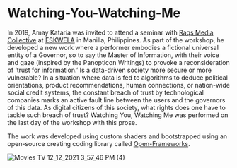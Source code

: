 # Watching-You-Watching-Me
In 2019, Amay Kataria was invited to attend a seminar with [Raqs Media Collective](https://www.raqsmediacollective.net/) at [ESKWELA](https://www.eskwelabap.com/about) in Manilla, Philippines. As part of the workshop, he developed a new work where a performer embodies a fictional universal entity of a Governor, so to say the Master of Information, with their voice and gaze (inspired by the Panopticon Writings) to provoke a reconsideration of ‘trust for information.’ Is a data-driven society more secure or more vulnerable? In a situation where data is fed to algorithms to deduce political orientations, product recommendations, human connections, or nation-wide social credit systems, the constant breach of trust by technological companies marks an active fault line between the users and the governors of this data. As digital citizens of this society, what rights does one have to tackle such breach of trust? Watching You, Watching Me was performed on the last day of the workshop with this prose.

The work was developed using custom shaders and bootstrapped using an open-source creating coding library called [Open-Frameworks](https://openframeworks.cc/).

![Movies   TV 12_12_2021 3_57_46 PM (4)](https://user-images.githubusercontent.com/4178424/145731242-3a4260cb-6cff-4ac8-ac80-14ae04c34464.png)
